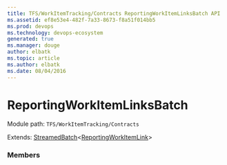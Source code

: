 ```yaml
---
title: TFS/WorkItemTracking/Contracts ReportingWorkItemLinksBatch API | Extensions for Azure DevOps Services
ms.assetid: ef8e53e4-482f-7a33-8673-f8a51f014bb5
ms.prod: devops
ms.technology: devops-ecosystem
generated: true
ms.manager: douge
author: elbatk
ms.topic: article
ms.author: elbatk
ms.date: 08/04/2016
---
```


# ReportingWorkItemLinksBatch

Module path: `TFS/WorkItemTracking/Contracts`

Extends: [StreamedBatch](../../../TFS/WorkItemTracking/Contracts/StreamedBatch.md)&lt;[ReportingWorkItemLink](../../../TFS/WorkItemTracking/Contracts/ReportingWorkItemLink.md)&gt;

### Members

